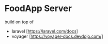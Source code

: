 # FoodApp Server

build on top of

* laravel [https://laravel.com/docs]
* voyager [https://voyager-docs.devdojo.com/]